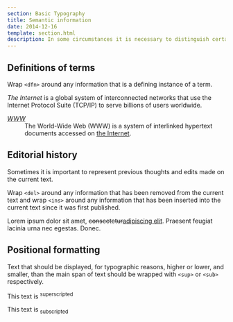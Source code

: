 ```yaml
---
section: Basic Typography
title: Semantic information
date: 2014-12-16
template: section.html
description: In some circumstances it is necessary to distinguish certain items of information in a specific descriptive style
---
```


## Definitions of terms

Wrap <code>&lt;dfn&gt;</code> around any information that is a defining instance of a term.

<div class="guide-example">
  <!-- Define "The Internet" -->
  <p><dfn id="def-internet">The Internet</dfn> is a global system of interconnected networks that use the Internet Protocol Suite (TCP/IP) to serve billions of users worldwide.</p>

  <!-- Define "World-Wide Web" and reference definition for "the Internet" -->
  <dl>
    <dt>
      <dfn>
        <abbr title="World-Wide Web">WWW</abbr>
      </dfn>
    </dt>
    <dd>The World-Wide Web (WWW) is a system of interlinked hypertext documents accessed on <a href="#def-internet">the Internet</a>.</dd>
  </dl>
</div>


## Editorial history

Sometimes it is important to represent previous thoughts and edits made on the current text.

Wrap <code>&lt;del&gt;</code> around any information that has been removed from the current text and wrap <code>&lt;ins&gt;</code>
around any information that has been inserted into the current text since it was first published.

<div class="guide-example">
  <p>Lorem ipsum dolor sit amet, <del>consectetur</del><ins>adipiscing elit</ins>. Praesent feugiat lacinia urna nec egestas. Donec.</p>
</div>



## Positional formatting

Text that should be displayed, for typographic reasons, higher or lower, and smaller, than the main span of text should be
wrapped with <code>&lt;sup&gt;</code> or <code>&lt;sub&gt;</code> respectively.

<div class="guide-example guide-example-tight">
  <p>This text is <sup>superscripted</sup></p>
  <p>This text is <sub>subscripted</sub></p>
</div>
